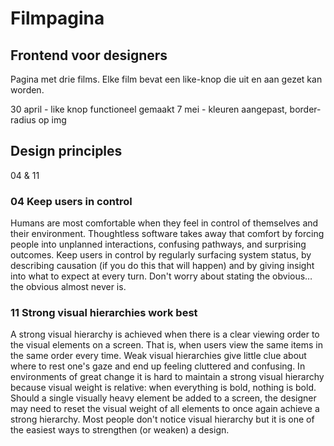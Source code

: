 # Filmpagina
## Frontend voor designers

Pagina met drie films. Elke film bevat een like-knop die uit en aan gezet kan worden.

30 april - like knop functioneel gemaakt
7 mei - kleuren aangepast, border-radius op img

## Design principles

04 & 11

### 04 Keep users in control

Humans are most comfortable when they feel in control of themselves and their environment. Thoughtless software takes away that comfort by forcing people into unplanned interactions, confusing pathways, and surprising outcomes. Keep users in control by regularly surfacing system status, by describing causation (if you do this that will happen) and by giving insight into what to expect at every turn. Don't worry about stating the obvious…the obvious almost never is.

### 11 Strong visual hierarchies work best
A strong visual hierarchy is achieved when there is a clear viewing order to the visual elements on a screen. That is, when users view the same items in the same order every time. Weak visual hierarchies give little clue about where to rest one's gaze and end up feeling cluttered and confusing. In environments of great change it is hard to maintain a strong visual hierarchy because visual weight is relative: when everything is bold, nothing is bold. Should a single visually heavy element be added to a screen, the designer may need to reset the visual weight of all elements to once again achieve a strong hierarchy. Most people don't notice visual hierarchy but it is one of the easiest ways to strengthen (or weaken) a design.
